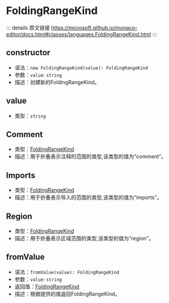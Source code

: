 # FoldingRangeKind

<backTop />
        
::: details 原文链接
https://microsoft.github.io/monaco-editor/docs.html#classes/languages.FoldingRangeKind.html
:::

## constructor
- 语法：`new FoldingRangeKind(value): FoldingRangeKind`
- 参数：`value`: `string`
- 描述：创建新的FoldingRangeKind。
## value
- 类型：`string`

## Comment
- 类型：[FoldingRangeKind](#)
- 描述：用于折叠表示注释的范围的类型,该类型的值为“comment”。
## Imports
- 类型：[FoldingRangeKind](#)
- 描述：用于折叠表示导入的范围的类型,该类型的值为“imports”。

## Region
- 类型：[FoldingRangeKind](#)
- 描述：用于折叠表示区域范围的类型,该类型的值为“region”。

## fromValue
- 语法：`fromValue(value): FoldingRangeKind`
- 参数：`value`: `string`
- 返回值：[FoldingRangeKind](#)
- 描述：根据提供的值返回FoldingRangeKind。
